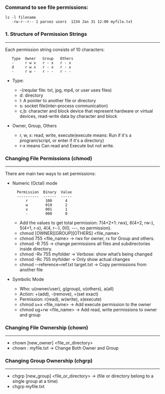 ### Command to see file permissions:
```commandline
ls -l filename
   -rw-r--r-- 1 parvez users  1234 Jan 31 12:00 myfile.txt
```

### 1. Structure of Permission Strings
---

Each permission string consists of 10 characters:
   ```
      Type  Owner   Group   Others
      -     r w x   r - x   r - x
      d     r w x   r - x   r - x
      -     r w -   r - -   r - -
   ```

- Type:
   -  -(reqular file: txt, jpg, mp4, or user uses files)
   -  d: directory
   -  l: A pointer to another file or directory
   -  s: socket file(inter-process communication)
   -  c,b: character and block device that represent hardware or virtual devices, read-write data by character and block
  
- Owner, Group, Others
   - r, w, x: read, write, execute(execute means: Run if it's a program/script, or enter if it's a directory)
   - r-x means Can read and Execute but not write.

### Changing File Permissions (chmod)
---

There are main two ways to set permissions:
- Numeric (Octal) mode
  ```
    Permission  Binary  Value 
    ----------  ------  ----- 
        r        100      4     
        w        010      2     
        x        001      1     
        -        000      0     
  ```
  - Add the values to get total permission: 7(4+2+1: rwx), 6(4+2, rw-), 5(4+1, r-x), 4(4, r--), 0(0, ---, no permission).
  - chmod [OWNER][GROUP][OTHERS] <file_name>
  - chmod 755 <file_name> -> rwx for owner, rx for Group and others.
  - chmod -R 755 <directory> -> change permissions all files and subdirectories inside directory.
  - chmod -Rv 755 myfolder  -> Verbose: show what’s being changed
  - chmod -Rc 755 myfolder  -> Only show actual changes
  - chmod --reference=ref.txt target.txt -> Copy permissions from another file

- Symbolic Mode
  - Who: u(owner/user), g(group), o(others), a(all)
  - Action: +(add), -(remove), =(set exact)
  - Permission: r(read), w(write), x(execute)
  - chmod u+x <file_name>  -> Add execute permission to the owner
  - chmod ug+rw <file_name> -> Add read, write permissions to owner and group


### Changing File Ownership (chown)
---
- chown [new_owner] <file_or_directory>
- chown <owner>:<group> myfile.txt -> Change Both Owner and Group


### Changing Group Ownership (chgrp)
---
- chgrp [new_group] <file_or_directory>  -> (file or directory belong to a single group at a time)
- chgrp <group> myfile.txt


